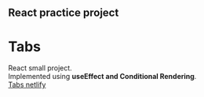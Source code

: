 ## React practice project
# Tabs
React small project.<br/> 
Implemented using **useEffect and Conditional Rendering**.<br/>
<a href="https://tabs-swapnoneel.netlify.app/">Tabs netlify</a>

